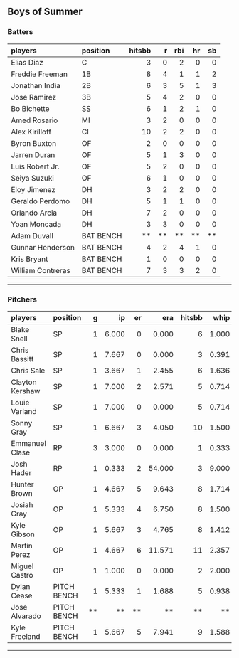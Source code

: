 ## Boys of Summer

### Batters

 
|players           |position  | hitsbb|  r| rbi| hr| sb| 
|:-----------------|:---------|------:|--:|---:|--:|--:| 
|Elias Diaz        |C         |      3|  0|   2|  0|  0| 
|Freddie Freeman   |1B        |      8|  4|   1|  1|  2| 
|Jonathan India    |2B        |      6|  3|   5|  1|  3| 
|Jose Ramirez      |3B        |      5|  4|   2|  0|  0| 
|Bo Bichette       |SS        |      6|  1|   2|  1|  0| 
|Amed Rosario      |MI        |      3|  2|   0|  0|  0| 
|Alex Kirilloff    |CI        |     10|  2|   2|  0|  0| 
|Byron Buxton      |OF        |      2|  0|   0|  0|  0| 
|Jarren Duran      |OF        |      5|  1|   3|  0|  0| 
|Luis Robert Jr.   |OF        |      5|  2|   0|  0|  0| 
|Seiya Suzuki      |OF        |      6|  1|   0|  0|  0| 
|Eloy Jimenez      |DH        |      3|  2|   2|  0|  0| 
|Geraldo Perdomo   |DH        |      5|  1|   1|  0|  0| 
|Orlando Arcia     |DH        |      7|  2|   0|  0|  0| 
|Yoan Moncada      |DH        |      3|  3|   0|  0|  0| 
|Adam Duvall       |BAT BENCH |     **| **|  **| **| **| 
|Gunnar Henderson  |BAT BENCH |      4|  2|   4|  1|  0| 
|Kris Bryant       |BAT BENCH |      1|  0|   0|  0|  0| 
|William Contreras |BAT BENCH |      7|  3|   3|  2|  0| 


* * *

### Pitchers

 
|players         |position    |  g|    ip| er|    era| hitsbb|  whip| so|  w| sv| 
|:---------------|:-----------|--:|-----:|--:|------:|------:|-----:|--:|--:|--:| 
|Blake Snell     |SP          |  1| 6.000|  0|  0.000|      6| 1.000|  7|  0|  0| 
|Chris Bassitt   |SP          |  1| 7.667|  0|  0.000|      3| 0.391|  8|  1|  0| 
|Chris Sale      |SP          |  1| 3.667|  1|  2.455|      6| 1.636|  6|  0|  0| 
|Clayton Kershaw |SP          |  1| 7.000|  2|  2.571|      5| 0.714|  9|  1|  0| 
|Louie Varland   |SP          |  1| 7.000|  0|  0.000|      5| 0.714|  5|  1|  0| 
|Sonny Gray      |SP          |  1| 6.667|  3|  4.050|     10| 1.500|  2|  0|  0| 
|Emmanuel Clase  |RP          |  3| 3.000|  0|  0.000|      1| 0.333|  4|  0|  1| 
|Josh Hader      |RP          |  1| 0.333|  2| 54.000|      3| 9.000|  0|  0|  0| 
|Hunter Brown    |OP          |  1| 4.667|  5|  9.643|      8| 1.714|  8|  0|  0| 
|Josiah Gray     |OP          |  1| 5.333|  4|  6.750|      8| 1.500|  4|  0|  0| 
|Kyle Gibson     |OP          |  1| 5.667|  3|  4.765|      8| 1.412|  3|  1|  0| 
|Martin Perez    |OP          |  1| 4.667|  6| 11.571|     11| 2.357|  3|  0|  0| 
|Miguel Castro   |OP          |  1| 1.000|  0|  0.000|      2| 2.000|  0|  0|  1| 
|Dylan Cease     |PITCH BENCH |  1| 5.333|  1|  1.688|      5| 0.938|  6|  0|  0| 
|Jose Alvarado   |PITCH BENCH | **|    **| **|     **|     **|    **| **| **| **| 
|Kyle Freeland   |PITCH BENCH |  1| 5.667|  5|  7.941|      9| 1.588|  1|  0|  0| 


* * *


